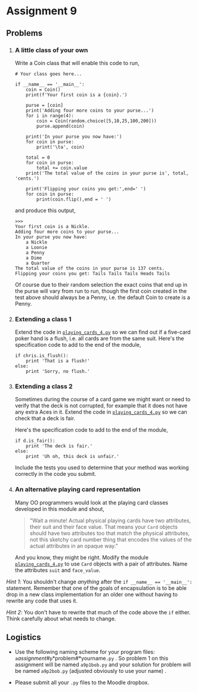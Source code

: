 # Assignment 9

## Problems

1.  ### A little class of your own

    Write a Coin class that will enable this code to run,


    	# Your class goes here...
 
    	if __name__ == '__main__':
     	    coin = Coin()
     	    print(f'Your first coin is a {coin}.')
    
     	    purse = [coin]
     	    print('Adding four more coins to your purse...')
     	    for i in range(4):
     	        coin = Coin(random.choice([5,10,25,100,200]))
     	        purse.append(coin)
    
     	    print('In your purse you now have:')
      	    for coin in purse:
      	        print('\ta', coin)
    
            total = 0
            for coin in purse:
                total += coin.value
            print('The total value of the coins in your purse is', total, 'cents.')
    
            print('Flipping your coins you get:',end=' ')
            for coin in purse:
                print(coin.flip(),end = ' ')
        
    and produce this output,
        
        >>> 
        Your first coin is a Nickle.
        Adding four more coins to your purse...
        In your purse you now have:
            a Nickle
            a Loonie
            a Penny
            a Dime
            a Quarter
        The total value of the coins in your purse is 137 cents.
        Flipping your coins you get: Tails Tails Tails Heads Tails
        

    Of course due to their random selection the exact coins that end up
    in the purse will vary from run to run, though the first coin
    created in the test above should always be a Penny, i.e. the default
    Coin to create is a Penny.

2.  ### Extending a class 1

    Extend the code in [`playing_cards_4.py`](90_playing_cards_4.py) so we
    can find out if a five-card poker hand is a flush, i.e. all cards
    are from the same suit. Here's the specification code to add to the
    end of the module,

        if chris.is_flush():
            print 'That is a flush!'
        else:
            print 'Sorry, no flush.'

3.  ### Extending a class 2

    Sometimes during the course of a card game we might want or need to
    verify that the deck is not corrupted, for example that it does not
    have any extra Aces in it. Extend the code in
    [`playing_cards_4.py`](90_playing_cards_4.py) so we can check that a
    deck is fair.

    Here's the specification code to add to the end of the module,

        if d.is_fair():
            print 'The deck is fair.'
        else:
            print 'Uh oh, this deck is unfair.'


    Include the tests you used to determine that your method was working
    correctly in the code you submit.

4.  ### An alternative playing card representation

    Many OO programmers would look at the playing card classes developed
    in this module and shout,

    > "Wait a minute! Actual physical playing cards have two
    > attributes, their suit and their face value. That means your
    > `Card` objects should have two attributes too that match the
    > physical attributes, not this sketchy card number thing that
    > encodes the values of the actual attributes in an opaque way."

    And you know, they might be right. Modify the module
    [`playing_cards_4.py`](90_playing_cards_4.py) to use `Card` objects
    with a pair of attributes. Name the attributes `suit` and
    `face_value`.

   _Hint 1_: You shouldn't change _anything_ after the
    `if __name__ == '__main__':` statement. Remember that one of the
    goals of encapsulation is to be able drop in a new class
    implementation for an older one without having to rewrite any code
    that uses it.

   _Hint 2_: You don't have to rewrite that much of the code above
    the `if` either. Think carefully about what needs to change.

## Logistics

-   Use the following naming scheme for your program files:
    `a`*assignment#*`p`*problem#*yourname`.py` . So problem 
    1 on this assignment will be named `a9p1bob.py`
    and your solution for problem will be named `a9p2bob.py` 
    (adjusted obviously to use your name) .

-   Please submit all your `.py` files to the Moodle dropbox.
